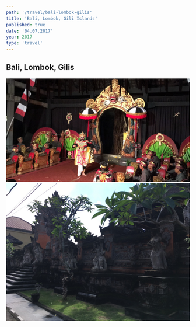 ```yaml
---
path: '/travel/bali-lombok-gilis'
title: 'Bali, Lombok, Gili Islands'
published: true
date: '04.07.2017'
year: 2017
type: 'travel'
---
```


## Bali, Lombok, Gilis

![test image](photos/1.jpg "Test")
![test image](photos/2.jpg "Test 2")
